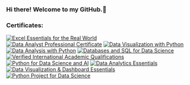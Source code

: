 ### Hi there! Welcome to my GitHub.👋

### Certificates:

<!--START_SECTION:badges-->
[![Excel Essentials for the Real World](https://images.credly.com/size/250x250/images/c011dcaf-ffc1-4c44-bd68-9e49a068b9e7/image.png)](http://www.credly.com/badges/9a994ff7-c325-48b0-9a5c-9e6f79509173 "Excel Essentials for the Real World")
[![Data Analyst Professional Certificate](https://images.credly.com/size/250x250/images/2e9770bd-020f-4435-99c2-89b2403467a4/Professional_Certificate_-_Data_Analyst.png)](http://www.credly.com/badges/36aaf444-ad4b-4fa0-9cb8-df456257d10e "Data Analyst Professional Certificate")
[![Data Visualization with Python](https://images.credly.com/size/250x250/images/9da3eedf-fda3-4e81-bb46-d174b4699bf1/image.png)](http://www.credly.com/badges/d1ff33de-6b3c-4b26-b43b-1af80574e794 "Data Visualization with Python")
[![Data Analysis with Python](https://images.credly.com/size/250x250/images/950038fc-2519-4f79-8827-f71caf0f5095/image.png)](http://www.credly.com/badges/8e66cc04-ef3e-4c1c-bf6b-8f4fd561b2e6 "Data Analysis with Python")
[![Databases and SQL for Data Science](https://images.credly.com/size/250x250/images/f2573aac-d21c-483d-acda-afaa366b4f51/image.png)](http://www.credly.com/badges/91d8cfd2-4d85-475c-9bfc-2ebfbb57d880 "Databases and SQL for Data Science")
[![Verified International Academic Qualifications](https://images.credly.com/size/250x250/images/0ab5b829-02ae-4a73-ac82-ab9798fb76e9/157a788a3a7d3880f574c2cdaf0b97d5.png)](http://www.credly.com/badges/da760fe8-b5d8-4605-b380-460423f64384 "Verified International Academic Qualifications")
[![Python for Data Science and AI](https://images.credly.com/size/250x250/images/40bee502-a5b3-4365-90e7-57eed5067594/image.png)](http://www.credly.com/badges/4b18ce03-cb3f-4292-8b10-82e53a761d15 "Python for Data Science and AI")
[![Data Analytics Essentials](https://images.credly.com/size/250x250/images/42f7ca3c-6eb3-47d2-a7f3-3b1093ea1b35/image.png)](http://www.credly.com/badges/bdafc4e5-babc-41d8-9ab9-a2c5fd776041 "Data Analytics Essentials")
[![Data Visualization & Dashboard Essentials](https://images.credly.com/size/250x250/images/16835b69-6ec9-49f2-8eed-60ca27de3466/image.png)](http://www.credly.com/badges/3f699f52-6a6c-4a4c-becc-30fd36d5e351 "Data Visualization & Dashboard Essentials")
[![Python Project for Data Science](https://images.credly.com/size/250x250/images/4dd14b9d-2750-43bc-a5f6-27970c0de0fa/image.png)](http://www.credly.com/badges/976e73dd-1a71-4d29-b743-f2ee5c4e3848 "Python Project for Data Science")
<!--END_SECTION:badges-->
